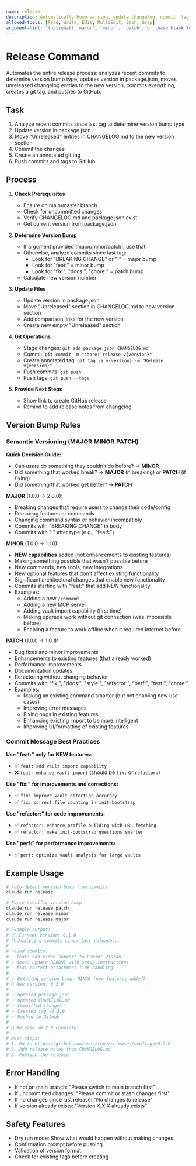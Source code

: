 ```yaml
---
name: release
description: Automatically bump version, update changelog, commit, tag, and push a new release based on recent changes
allowed-tools: [Read, Write, Edit, MultiEdit, Bash, Grep]
argument-hint: "(optional) 'major', 'minor', 'patch', or leave blank for auto-detection"
---
```


# Release Command

Automates the entire release process: analyzes recent commits to determine version bump type, updates version in package.json, moves unreleased changelog entries to the new version, commits everything, creates a git tag, and pushes to GitHub.

## Task

1. Analyze recent commits since last tag to determine version bump type
2. Update version in package.json
3. Move "Unreleased" entries in CHANGELOG.md to the new version section
4. Commit the changes
5. Create an annotated git tag
6. Push commits and tags to GitHub

## Process

1. **Check Prerequisites**
   - Ensure on main/master branch
   - Check for uncommitted changes
   - Verify CHANGELOG.md and package.json exist
   - Get current version from package.json

2. **Determine Version Bump**
   - If argument provided (major/minor/patch), use that
   - Otherwise, analyze commits since last tag:
     - Look for "BREAKING CHANGE" or "!" = major bump
     - Look for "feat:" = minor bump
     - Look for "fix:", "docs:", "chore:" = patch bump
   - Calculate new version number

3. **Update Files**
   - Update version in package.json
   - Move "Unreleased" section in CHANGELOG.md to new version section
   - Add comparison links for the new version
   - Create new empty "Unreleased" section

4. **Git Operations**
   - Stage changes: `git add package.json CHANGELOG.md`
   - Commit: `git commit -m "chore: release v{version}"`
   - Create annotated tag: `git tag -a v{version} -m "Release v{version}"`
   - Push commits: `git push`
   - Push tags: `git push --tags`

5. **Provide Next Steps**
   - Show link to create GitHub release
   - Remind to add release notes from changelog

## Version Bump Rules

### Semantic Versioning (MAJOR.MINOR.PATCH)

**Quick Decision Guide:**
- Can users do something they couldn't do before? → **MINOR**
- Did something that worked break? → **MAJOR** (if breaking) or **PATCH** (if fixing)
- Did something that worked get better? → **PATCH**

**MAJOR** (1.0.0 → 2.0.0):
- Breaking changes that require users to change their code/config
- Removing features or commands
- Changing command syntax or behavior incompatibly
- Commits with "BREAKING CHANGE" in body
- Commits with "!" after type (e.g., "feat!:")

**MINOR** (1.0.0 → 1.1.0):
- **NEW capabilities** added (not enhancements to existing features)
- Making something possible that wasn't possible before
- New commands, new tools, new integrations
- New optional features that don't affect existing functionality
- Significant architectural changes that enable new functionality
- Commits starting with "feat:" that add NEW functionality
- Examples:
  - Adding a new `/command`
  - Adding a new MCP server
  - Adding vault import capability (first time)
  - Making upgrade work without git connection (was impossible before)
  - Enabling a feature to work offline when it required internet before

**PATCH** (1.0.0 → 1.0.1):
- Bug fixes and minor improvements
- Enhancements to existing features (that already worked)
- Performance improvements
- Documentation updates
- Refactoring without changing behavior
- Commits with "fix:", "docs:", "style:", "refactor:", "perf:", "test:", "chore:"
- Examples:
  - Making an existing command smarter (but not enabling new use cases)
  - Improving error messages
  - Fixing bugs in existing features
  - Enhancing existing import to be more intelligent
  - Improving UI/formatting of existing features

### Commit Message Best Practices

**Use "feat:" only for NEW features:**
- ✅ `feat: add vault import capability`
- ❌ `feat: enhance vault import` (should be `fix:` or `refactor:`)

**Use "fix:" for improvements and corrections:**
- ✅ `fix: improve vault detection accuracy`
- ✅ `fix: correct file counting in init-bootstrap`

**Use "refactor:" for code improvements:**
- ✅ `refactor: enhance profile building with URL fetching`
- ✅ `refactor: make init-bootstrap questions smarter`

**Use "perf:" for performance improvements:**
- ✅ `perf: optimize vault analysis for large vaults`

## Example Usage

```bash
# Auto-detect version bump from commits
claude run release

# Force specific version bump
claude run release patch
claude run release minor
claude run release major

# Example output:
# 📦 Current version: 0.1.0
# 🔍 Analyzing commits since last release...
#
# Found commits:
# - feat: add video support to Gemini Vision
# - docs: update README with setup instructions
# - fix: correct attachment link handling
#
# ✨ Detected version bump: MINOR (new features added)
# 📝 New version: 0.2.0
#
# ✅ Updated package.json
# ✅ Updated CHANGELOG.md
# ✅ Committed changes
# ✅ Created tag v0.2.0
# ✅ Pushed to GitHub
#
# 🎉 Release v0.2.0 complete!
#
# Next steps:
# 1. Go to https://github.com/user/repo/releases/new?tag=v0.2.0
# 2. Add release notes from CHANGELOG.md
# 3. Publish the release
```

## Error Handling

- If not on main branch: "Please switch to main branch first"
- If uncommitted changes: "Please commit or stash changes first"
- If no changes since last release: "No changes to release"
- If version already exists: "Version X.X.X already exists"

## Safety Features

- Dry run mode: Show what would happen without making changes
- Confirmation prompt before pushing
- Validation of version format
- Check for existing tags before creating